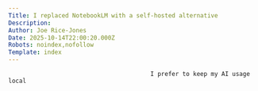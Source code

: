 ```yaml
---
Title: I replaced NotebookLM with a self-hosted alternative
Description: 
Author: Joe Rice-Jones
Date: 2025-10-14T22:00:20.000Z
Robots: noindex,nofollow
Template: index
---
```


                                            I prefer to keep my AI usage local
                                        
